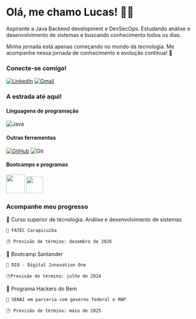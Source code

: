 
# Olá, me chamo Lucas! 👋🏾

Aspirante a Java Backend development e DevSecOps. Estudando análise e desenvolvimento de sistemas e buscando conhecimento todos os dias.

Minha jornada está apenas começando no mundo da tecnologia. Me acompanhe nessa jornada de conhecimento e evolução contínua! 🚀

### Conecte-se comigo!

[![LinkedIn](https://img.shields.io/badge/LinkedIn-303030?style=for-the-badge&logo=linkedin&logoColor=white)](https://www.linkedin.com/in/lucas-alves-49b509241/)
[![Gmail](https://img.shields.io/badge/Gmail-303030?style=for-the-badge&logo=gmail&logoColor=white)](mailto:lucas.alves.lima.brito@gmail.com)

### A estrada até aqui! ###

#### Linguagens de programação ####

![Java](https://img.shields.io/badge/java-%3333333.svg?style=for-the-badge&logo=openjdk&logoColor=white)

#### Outras ferramentas ####

 [![GitHub](https://img.shields.io/badge/GitHub-333333?style=for-the-badge&logo=github&logoColor=white)](https://github.com/SEUUSERNAME)
 ![Git](https://img.shields.io/badge/GIT-333333?style=for-the-badge&logo=git&logoColor=white)

#### Bootcamps e programas ####

[<img src="https://hermes.dio.me/tracks/a039b34c-7aa8-4a3d-b765-07c8c837f67a.png" height="50"></a>](https://web.dio.me/track/7da9882f-2f0d-4f4d-b997-f300ce50f9f5)
[<img src="https://conteudo.hackersdobem.org.br/assets/json/uploads/HACKERSDOBEM_LOGO_RGB_PRINCIPAL_POSITIVA_1_8c655bcacf.svg" height="45"></a>](https://conteudo.hackersdobem.org.br/)

###  Acompanhe meu progresso ###

 📖 Curso superior de técnologia: Análise e desenvolvimento de sistemas 
    
    🎒 FATEC Carapicuíba
    
    🕑 Previsão de término: dezembro de 2026 

📖 Bootcamp Santander

    🎒 DIO - Digital Innovation One

    🕑Previsão de término: julho de 2024

📖 Programa Hackers do Bem
    
    🎒 SENAI em parceria com governo federal e RNP

    🕑 Previsão de término: maio de 2025


  

